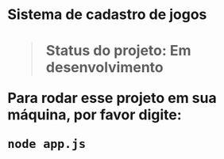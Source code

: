 <h1> Sistema de cadastro de jogos<h1>
  
  > Status do projeto: Em desenvolvimento
  
  <p>Para rodar esse projeto em sua máquina, por favor digite:</p>
  
  ```
  node app.js
  ```
